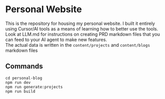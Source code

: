 # Personal Website

This is the repository for housing my personal website.
I built it entirely using Cursor/AI tools as a means of learning how to better
use the tools. \
Look at LLM.md for instructions on creating PRD markdown files that you can
feed to your AI agent to make new features. \
The actual data is written in the `content/projects` and `content/blogs` markdown files

## Commands
```
cd personal-blog
npm run dev
npm run generate:projects
npm run build
```